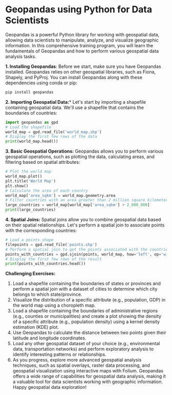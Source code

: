 # Geopandas using Python for Data Scientists
Geopandas is a powerful Python library for working with geospatial data, allowing data scientists to manipulate, analyze, and visualize geographic information. In this comprehensive training program, you will learn the fundamentals of Geopandas and how to perform various geospatial data analysis tasks.

**1. Installing Geopandas**:
Before we start, make sure you have Geopandas installed. Geopandas relies on other geospatial libraries, such as Fiona, Shapely, and PyProj. You can install Geopandas along with these dependencies using conda or pip:

```bash 
pip install geopandas
```
**2. Importing Geospatial Data:***
Let's start by importing a shapefile containing geospatial data. We'll use a shapefile that contains the boundaries of countries:
```python
import geopandas as gpd
# Load the shapefile
world_map = gpd.read_file('world_map.shp')
# Display the first few rows of the data
print(world_map.head())
```
**3. Basic Geospatial Operations:**
Geopandas allows you to perform various geospatial operations, such as plotting the data, calculating areas, and filtering based on spatial attributes:
```python
# Plot the world map
world_map.plot()
plt.title('World Map')
plt.show()
# Calculate the area of each country
world_map['area_sqkm'] = world_map.geometry.area
# Filter countries with an area greater than 2 million square kilometers
large_countries = world_map[world_map['area_sqkm'] > 2_000_000]
print(large_countries)
```

**4. Spatial Joins:**
Spatial joins allow you to combine geospatial data based on their spatial relationships. Let's perform a spatial join to associate points with the corresponding countries:
```python
# Load a points shape
filepoints = gpd.read_file('points.shp')
# Perform a spatial join to get the points associated with the countries
points_with_countries = gpd.sjoin(points, world_map, how='left', op='within')
# Display the first few rows of the result
print(points_with_countries.head())
```
**Challenging Exercises:**

1. Load a shapefile containing the boundaries of states or provinces and perform a spatial join with a dataset of cities to determine which city belongs to which state/province.
2. Visualize the distribution of a specific attribute (e.g., population, GDP) in the world map using a choropleth map.
3. Load a shapefile containing the boundaries of administrative regions (e.g., counties or municipalities) and create a plot showing the density of a specific attribute (e.g., population density) using a kernel density estimation (KDE) plot.
4. Use Geopandas to calculate the distance between two points given their latitude and longitude coordinates.
5. Load any other geospatial dataset of your choice (e.g., environmental data, transportation networks) and perform exploratory analysis to identify interesting patterns or relationships.
6. As you progress, explore more advanced geospatial analysis techniques, such as spatial overlays, raster data processing, and geospatial visualization using interactive maps with Folium. Geopandas offers a wide range of capabilities for geospatial data analysis, making it a valuable tool for data scientists working with geographic information. Happy geospatial data exploration!